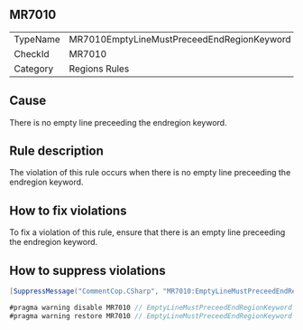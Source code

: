 ## MR7010

<table>
<tr>
  <td>TypeName</td>
  <td>MR7010EmptyLineMustPreceedEndRegionKeyword</td>
</tr>
<tr>
  <td>CheckId</td>
  <td>MR7010</td>
</tr>
<tr>
  <td>Category</td>
  <td>Regions Rules</td>
</tr>
</table>

## Cause

There is no empty line preceeding the endregion keyword.

## Rule description

The violation of this rule occurs when there is no empty line preceeding the endregion keyword.

## How to fix violations

To fix a violation of this rule, ensure that there is an empty line preceeding the endregion keyword.

## How to suppress violations

```csharp
[SuppressMessage("CommentCop.CSharp", "MR7010:EmptyLineMustPreceedEndRegionKeyword", Justification = "Reviewed.")]
```

```csharp
#pragma warning disable MR7010 // EmptyLineMustPreceedEndRegionKeyword
#pragma warning restore MR7010 // EmptyLineMustPreceedEndRegionKeyword
```
